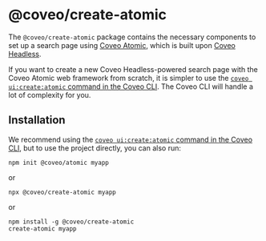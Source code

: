 # @coveo/create-atomic

The `@coveo/create-atomic` package contains the necessary components to set up a search page using [Coveo Atomic](https://docs.coveo.com/atomic), which is built upon [Coveo Headless](https://docs.coveo.com/headless).

If you want to create a new Coveo Headless-powered search page with the Coveo Atomic web framework from scratch, it is simpler to use the [`coveo ui:create:atomic` command in the Coveo CLI](../cli/README.md#coveo-uicreateatomic-name). The Coveo CLI will handle a lot of complexity for you.

## Installation

We recommend using the [`coveo ui:create:atomic` command in the Coveo CLI](../cli/README.md#coveo-uicreateatomic-name), but to use the project directly, you can also run:

```
npm init @coveo/atomic myapp
```

or

```
npx @coveo/create-atomic myapp
```

or

```
npm install -g @coveo/create-atomic
create-atomic myapp
```
